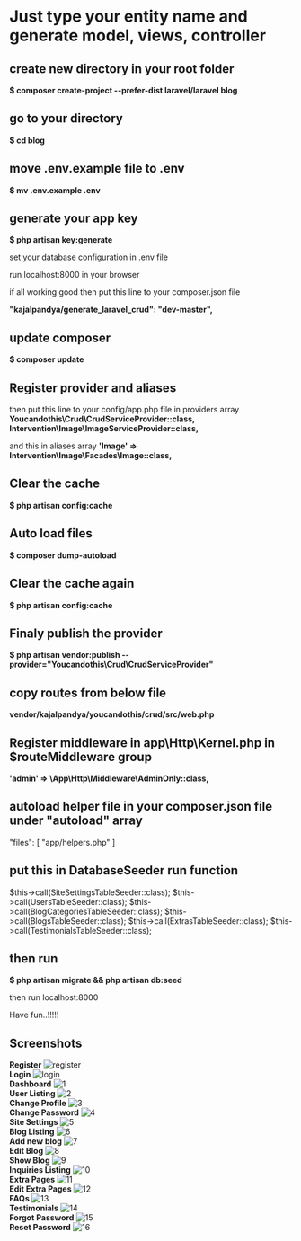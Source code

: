 # Just type your entity name and generate model, views, controller

## create new directory in your root folder
<strong>$ composer create-project --prefer-dist laravel/laravel blog</strong>

## go to your directory
<strong>$ cd blog</strong>

## move .env.example file to .env
<strong>$ mv .env.example .env</strong>

## generate your app key
<strong>$ php artisan key:generate</strong>

set your database configuration in .env file

run localhost:8000 in your browser

if all working good then put this line to your composer.json file

<strong>"kajalpandya/generate_laravel_crud": "dev-master",</strong>

## update composer 
<strong>$ composer update</strong>

## Register provider and aliases
then put this line to your config/app.php file in providers array
<strong>Youcandothis\Crud\CrudServiceProvider::class,</strong>
<strong>Intervention\Image\ImageServiceProvider::class,</strong>

and this in aliases array
<strong>'Image' => Intervention\Image\Facades\Image::class,</strong>

## Clear the cache
<strong>$ php artisan config:cache</strong>

## Auto load files
<strong>$ composer dump-autoload</strong>

## Clear the cache again
<strong>$ php artisan config:cache</strong>



## Finaly publish the provider
<strong>$ php artisan vendor:publish --provider="Youcandothis\Crud\CrudServiceProvider"</strong>

## copy routes from below file
<strong>vendor/kajalpandya/youcandothis/crud/src/web.php</strong>

## Register middleware in app\Http\Kernel.php in $routeMiddleware group
<strong>'admin' => \App\Http\Middleware\AdminOnly::class,</strong>


## autoload helper file in your composer.json file under "autoload" array
"files": [
    "app/helpers.php"
]

##  put this in DatabaseSeeder run function
$this->call(SiteSettingsTableSeeder::class);
$this->call(UsersTableSeeder::class);
$this->call(BlogCategoriesTableSeeder::class);
$this->call(BlogsTableSeeder::class);
$this->call(ExtrasTableSeeder::class);
$this->call(TestimonialsTableSeeder::class);

## then run
<strong>$ php artisan migrate && php artisan db:seed</strong>

then run localhost:8000

Have fun..!!!!!

## Screenshots

<strong>Register</strong>
![register](https://user-images.githubusercontent.com/18494848/42377118-85616acc-813f-11e8-813c-80ccb0365a0e.png)<br />
<strong>Login</strong>
![login](https://user-images.githubusercontent.com/18494848/42377119-85ac06d6-813f-11e8-832b-cd11a469157f.png)<br />
<strong>Dashboard</strong>
![1](https://user-images.githubusercontent.com/18494848/42441533-0b282a68-8386-11e8-8a5d-e2abf16bb18b.png)<br />
<strong>User Listing</strong>
![2](https://user-images.githubusercontent.com/18494848/42441532-0af5253c-8386-11e8-838c-7a127bfd08ca.png)<br />
<strong>Change Profile</strong>
![3](https://user-images.githubusercontent.com/18494848/42441537-0c1d8418-8386-11e8-9d12-8cb56d81c684.png)<br />
<strong>Change Password</strong>
![4](https://user-images.githubusercontent.com/18494848/42441539-0c527d3a-8386-11e8-81cd-9d534fb5494f.png)<br />
<strong>Site Settings</strong>
![5](https://user-images.githubusercontent.com/18494848/42441540-0c86b8a2-8386-11e8-9da5-55e1cf0ddb8b.png)<br />
<strong>Blog Listing</strong>
![6](https://user-images.githubusercontent.com/18494848/42441536-0bc31ac8-8386-11e8-80bd-dd7e675b2cdc.png)<br />
<strong>Add new blog</strong>
![7](https://user-images.githubusercontent.com/18494848/42441545-0d6c9ce6-8386-11e8-9d27-9fdf83e307b6.png)<br />
<strong>Edit Blog</strong>
![8](https://user-images.githubusercontent.com/18494848/42441543-0d3ad1b6-8386-11e8-8e82-9421c264f12b.png)<br />
<strong>Show Blog</strong>
![9](https://user-images.githubusercontent.com/18494848/42441531-0ac10ee6-8386-11e8-9f1b-da0f4c482119.png)<br />
<strong>Inquiries Listing</strong>
![10](https://user-images.githubusercontent.com/18494848/42441542-0ce1c8c8-8386-11e8-8d69-36e92e8edd0b.png)<br />
<strong>Extra Pages</strong>
![11](https://user-images.githubusercontent.com/18494848/42442366-1cfc9a06-8388-11e8-803f-f6ad958eb65e.png)<br />
<strong>Edit Extra Pages</strong>
![12](https://user-images.githubusercontent.com/18494848/42442460-54df763c-8388-11e8-9c6a-66a3d295e8fe.png)<br />
<strong>FAQs</strong>
![13](https://user-images.githubusercontent.com/18494848/42442365-1cb69e20-8388-11e8-914c-3578c14fcd9d.png)<br />
<strong>Testimonials</strong>
![14](https://user-images.githubusercontent.com/18494848/42442364-1c7044e8-8388-11e8-8182-eb64f43a7dff.png)<br />
<strong>Forgot Password</strong>
![15](https://user-images.githubusercontent.com/18494848/43072103-88807382-8e92-11e8-9b24-59fccc7e9163.png)<br />
<strong>Reset Password</strong>
![16](https://user-images.githubusercontent.com/18494848/43072188-de15b5d2-8e92-11e8-97fd-74cafaeb19a9.png)
